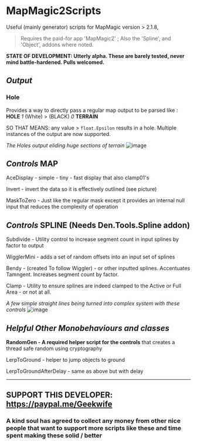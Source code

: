 # **MapMagic2Scripts**
Useful (mainly generator) scripts for MapMagic version > 2.1.8, 
>   Requires the paid-for app 'MapMagic2' ; Also the 'Spline', and 'Object', addons where noted. 


**STATE OF DEVELOPMENT: Utterly alpha. These are barely tested, never mind battle-hardened. Pulls welcomed.**


## **_Output_**

### Hole
Provides a way to directly pass a regular map output to be parsed like :  **HOLE** _1_ (White) > (BLACK) _0_ **TERRAIN** 

SO THAT MEANS: any value > `float.Epsilon` results in a hole.  Multiple instances of the output are now supported.


_The Holes output eliding huge sections of terrain_
![image](https://user-images.githubusercontent.com/915232/134504021-4a905a33-db3c-458e-b0da-ee493cf748f2.png)


##  **_Controls_**  **MAP**

AceDisplay - simple - tiny - fast display that also clamp01's

Invert - invert the data so it is effectively outlined (see picture)

MaskToZero - Just like the regular mask except it provides an internal null input that reduces the complexity of operation

##  **_Controls_**  **SPLINE** (Needs Den.Tools.Spline addon)

Subdivide - Utility control to increase segment count in input splines by factor to output

WigglerMini - adds a set of random offsets into an input set of splines 

Bendy - (created To follow Wiggler) - or other inputted splines. Accentuates Tamngent. Increases segment count by factor.

Clamp - Utility to ensure splines are indeed clamped to the Active or Full Area - or not at all.

_A few simple straight lines being turned into complex system with these controls_
![image](https://user-images.githubusercontent.com/915232/134523551-e3e6cd56-2761-4860-9f72-9a6cc123b665.png)



##  **_Helpful Other Monobehaviours and classes_**

**RandomGen - A required helper script for the controls** that creates a thread safe random using cryptography  

LerpToGround - helper to jump objects to ground

LerpToGroundAfterDelay - same as above but with delay

---

## SUPPORT THIS DEVELOPER: https://paypal.me/Geekwife     
###  A kind soul has agreed to collect any money from other nice people that want to support more scripts like these and time spent making these solid / better
